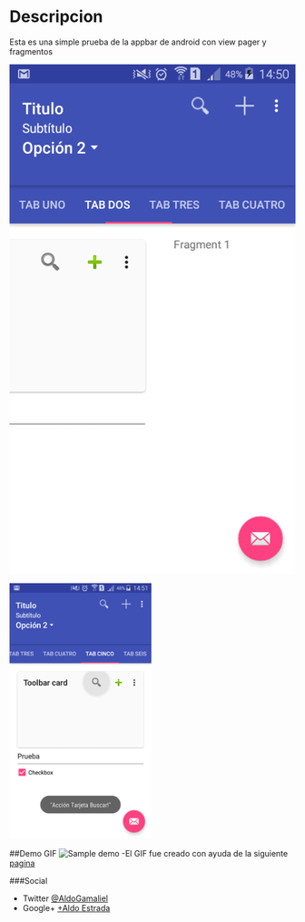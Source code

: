 # Descripcion
Esta es una simple prueba de la appbar de android con view pager y fragmentos

![Sample Screenshots][1]

<img src="screenshot/release/img-rl2_2.png" width="250" height="450">

##Demo GIF
![Sample demo][2]
-El GIF fue creado con ayuda de la siguiente [pagina]([3])

###Social
- Twitter [@AldoGamaliel](https://twitter.com/AldoGamaliel)
- Google+ [+Aldo Estrada](https://plus.google.com/u/0/+AldoEstrada1992)

 [1]: screenshot/release/img-rl2_1.png
 [2]: screenshot/release/demo.gif
 [3]: https://cloudconvert.com/mp4-to-gif
